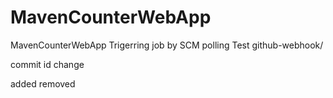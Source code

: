 # MavenCounterWebApp
MavenCounterWebApp
Trigerring job by SCM polling Test
github-webhook/

commit id change

added removed


